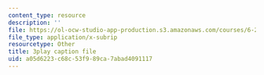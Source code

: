 ```yaml
---
content_type: resource
description: ''
file: https://ol-ocw-studio-app-production.s3.amazonaws.com/courses/6-262-discrete-stochastic-processes-spring-2011/a05d6223c68c53f989ca7abad4091117_fY7NgCWCWoQ.vtt
file_type: application/x-subrip
resourcetype: Other
title: 3play caption file
uid: a05d6223-c68c-53f9-89ca-7abad4091117
---
```

